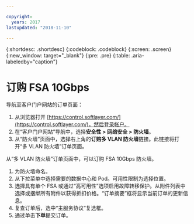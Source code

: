 ```yaml
---

copyright:
  years: 2017
lastupdated: "2018-11-10"

---
```


{:shortdesc: .shortdesc}
{:codeblock: .codeblock}
{:screen: .screen}
{:new_window: target="_blank"}
{:pre: .pre}
{:table: .aria-labeledby="caption"}

# 订购 FSA 10Gbps

导航至客户门户网站的订单页面：

1. 从浏览器打开 [https://control.softlayer.com/](https://control.softlayer.com/)，然后登录帐户。
2. 在“客户门户网站”导航中，选择**安全性 > 网络安全 > 防火墙**。
3. 从“防火墙”页面中，选择右上角的**订购多 VLAN 防火墙**链接。此链接将打开“多 VLAN 防火墙”订单页面。

从“多 VLAN 防火墙”订单页面中，可以订购 FSA 10Gbps 防火墙。

1. 为防火墙命名。
2. 从下拉菜单中选择需要的数据中心和 Pod。可用性限制为选择位置。
3. 选择具有单个 FSA 或通过“高可用性”选项启用故障转移保护。从附件列表中选择或捆绑所有附件以获得折扣价格。“订单摘要”框将显示当前订单的更新信息。
4. 复查订单后，选中“主服务协议”复选框。
5. 通过单击**下单**提交订单。
